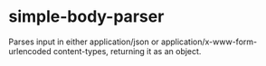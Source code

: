# simple-body-parser
Parses input in either application/json or application/x-www-form-urlencoded content-types, returning it as an object.
